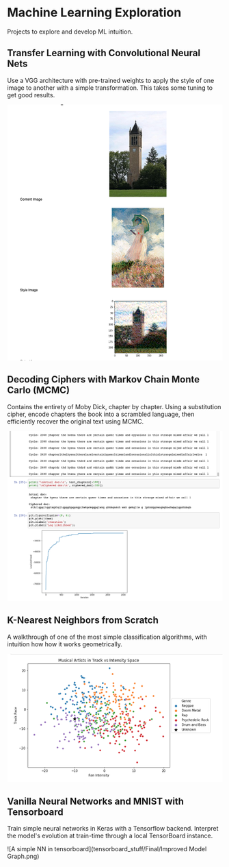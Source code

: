 # Machine Learning Exploration

Projects to explore and develop ML intuition.


 ## Transfer Learning with Convolutional Neural Nets
 Use a VGG architecture with pre-trained weights to apply the style of one image to another with a simple transformation. This takes some tuning to get good results. 
 
 ![An example of style transfer](CNN_transfer_learning/style_transfer.png)
 
 
 ## Decoding Ciphers with Markov Chain Monte Carlo (MCMC)
 Contains the entirety of Moby Dick, chapter by chapter. Using a substitution cipher, encode chapters the book into a scrambled language, then efficiently recover the original text using MCMC. 
 
 ![Progress in decoding a ciphered text](mcmc_decoding/cipher_progress.png)
 
 
 ## K-Nearest Neighbors from Scratch
 A walkthrough of one of the most simple classification algorithms, with intuition how how it works geometrically.
 

![Toy data for classification](k_nearest_neighbors/toy_data.png)
 
 
 ## Vanilla Neural Networks and MNIST with Tensorboard
 
Train simple neural networks in Keras with a Tensorflow backend. Interpret the model's evolution at train-time through a local TensorBoard instance.

![A simple NN in tensorboard](tensorboard_stuff/Final/Improved Model Graph.png)